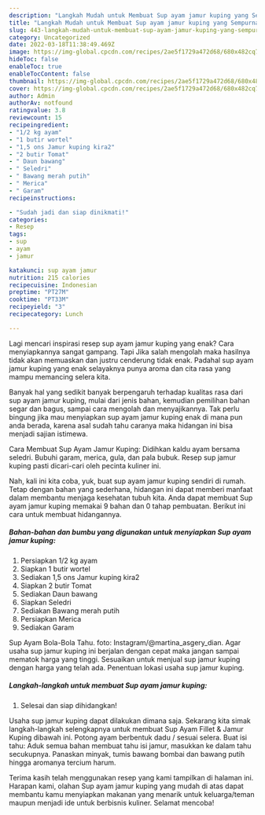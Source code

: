 ```yaml
---
description: "Langkah Mudah untuk Membuat Sup ayam jamur kuping yang Sempurna, Buat Buka Puasa Bisa Manjain Lidah"
title: "Langkah Mudah untuk Membuat Sup ayam jamur kuping yang Sempurna, Buat Buka Puasa Bisa Manjain Lidah"
slug: 443-langkah-mudah-untuk-membuat-sup-ayam-jamur-kuping-yang-sempurna-buat-buka-puasa-bisa-manjain-lidah
category: Uncategorized
date: 2022-03-18T11:38:49.469Z
image: https://img-global.cpcdn.com/recipes/2ae5f1729a472d68/680x482cq70/sup-ayam-jamur-kuping-foto-resep-utama.jpg
hideToc: false
enableToc: true
enableTocContent: false
thumbnail: https://img-global.cpcdn.com/recipes/2ae5f1729a472d68/680x482cq70/sup-ayam-jamur-kuping-foto-resep-utama.jpg
cover: https://img-global.cpcdn.com/recipes/2ae5f1729a472d68/680x482cq70/sup-ayam-jamur-kuping-foto-resep-utama.jpg
author: Admin
authorAv: notfound
ratingvalue: 3.8
reviewcount: 15
recipeingredient:
- "1/2 kg ayam"
- "1 butir wortel"
- "1,5 ons Jamur kuping kira2"
- "2 butir Tomat"
- " Daun bawang"
- " Seledri"
- " Bawang merah putih"
- " Merica"
- " Garam"
recipeinstructions:

- "Sudah jadi dan siap dinikmati!"
categories:
- Resep
tags:
- sup
- ayam
- jamur

katakunci: sup ayam jamur 
nutrition: 215 calories
recipecuisine: Indonesian
preptime: "PT27M"
cooktime: "PT33M"
recipeyield: "3"
recipecategory: Lunch

---
```



Lagi mencari inspirasi resep sup ayam jamur kuping yang enak? Cara menyiapkannya sangat gampang. Tapi Jika salah mengolah maka hasilnya tidak akan memuaskan dan justru cenderung tidak enak. Padahal sup ayam jamur kuping yang enak selayaknya punya aroma dan cita rasa yang mampu memancing selera kita.


Banyak hal yang sedikit banyak berpengaruh terhadap kualitas rasa dari sup ayam jamur kuping, mulai dari jenis bahan, kemudian pemilihan bahan segar dan bagus, sampai cara mengolah dan menyajikannya. Tak perlu bingung jika mau menyiapkan sup ayam jamur kuping enak di mana pun anda berada, karena asal sudah tahu caranya maka hidangan ini bisa menjadi sajian istimewa.

Cara Membuat Sup Ayam Jamur Kuping: Didihkan kaldu ayam bersama seledri. Bubuhi garam, merica, gula, dan pala bubuk. Resep sup jamur kuping pasti dicari-cari oleh pecinta kuliner ini.


Nah, kali ini kita coba, yuk, buat sup ayam jamur kuping sendiri di rumah. Tetap dengan bahan yang sederhana, hidangan ini dapat memberi manfaat dalam membantu menjaga kesehatan tubuh kita. Anda dapat membuat Sup ayam jamur kuping memakai 9 bahan dan 0 tahap pembuatan. Berikut ini cara untuk membuat hidangannya.

<!--inarticleads1-->

##### Bahan-bahan dan bumbu yang digunakan untuk menyiapkan Sup ayam jamur kuping:

1. Persiapkan 1/2 kg ayam
1. Siapkan 1 butir wortel
1. Sediakan 1,5 ons Jamur kuping kira2
1. Siapkan 2 butir Tomat
1. Sediakan  Daun bawang
1. Siapkan  Seledri
1. Sediakan  Bawang merah putih
1. Persiapkan  Merica
1. Sediakan  Garam


Sup Ayam Bola-Bola Tahu. foto: Instagram/@martina_asgery_dian. Agar usaha sup jamur kuping ini berjalan dengan cepat maka jangan sampai mematok harga yang tinggi. Sesuaikan untuk menjual sup jamur kuping dengan harga yang telah ada. Penentuan lokasi usaha sup jamur kuping. 

<!--inarticleads2-->

##### Langkah-langkah untuk membuat Sup ayam jamur kuping:


1. Selesai dan siap dihidangkan!

Usaha sup jamur kuping dapat dilakukan dimana saja. Sekarang kita simak langkah-langkah selengkapnya untuk membuat Sup Ayam Fillet &amp; Jamur Kuping dibawah ini. Potong ayam berbentuk dadu / sesuai selera. Buat isi tahu: Aduk semua bahan membuat tahu isi jamur, masukkan ke dalam tahu secukupnya. Panaskan minyak, tumis bawang bombai dan bawang putih hingga aromanya tercium harum. 

Terima kasih telah menggunakan resep yang kami tampilkan di halaman ini. Harapan kami, olahan Sup ayam jamur kuping yang mudah di atas dapat membantu kamu menyiapkan makanan yang menarik untuk keluarga/teman maupun menjadi ide untuk berbisnis kuliner. Selamat mencoba!
